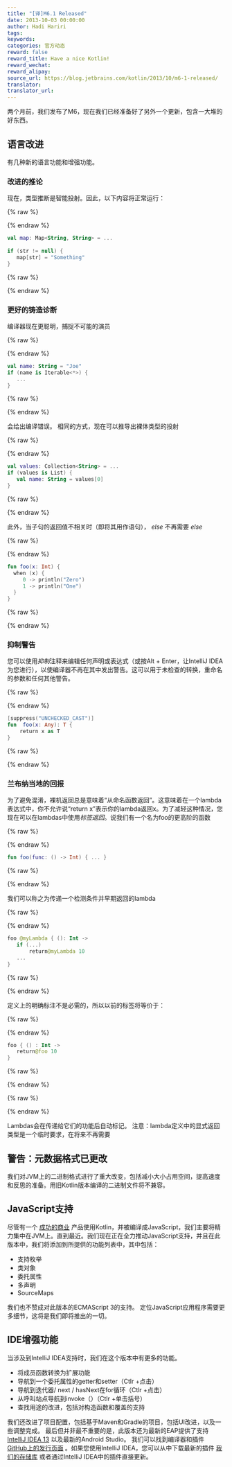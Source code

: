 ```yaml
---
title: "[译]M6.1 Released"
date: 2013-10-03 00:00:00
author: Hadi Hariri
tags:
keywords:
categories: 官方动态
reward: false
reward_title: Have a nice Kotlin!
reward_wechat:
reward_alipay:
source_url: https://blog.jetbrains.com/kotlin/2013/10/m6-1-released/
translator:
translator_url:
---
```


两个月前，我们发布了M6，现在我们已经准备好了另外一个更新，包含一大堆的好东西。<span id =“more-1299”> </span>
## 语言改进

有几种新的语言功能和增强功能。
### 改进的推论

现在，类型推断是智能投射。因此，以下内容将正常运行：

{% raw %}
<p></p>
{% endraw %}

```kotlin
val map: Map<String, String> = ...
 
if (str != null) {
   map[str] = "Something"
}
```

{% raw %}
<p></p>
{% endraw %}

### 更好的铸造诊断

编译器现在更聪明，捕捉不可能的演员

{% raw %}
<p></p>
{% endraw %}

```kotlin
val name: String = "Joe"
if (name is Iterable<*>) {
   ...
}
```

{% raw %}
<p></p>
{% endraw %}

会给出编译错误。
相同的方式，现在可以推导出裸体类型的投射

{% raw %}
<p></p>
{% endraw %}

```kotlin
val values: Collection<String> = ...
if (values is List) {
   val name: String = values[0]
}
```

{% raw %}
<p></p>
{% endraw %}

此外，当</em>子句的返回值不相关时（即将其用作语句），<em> else </em>不再需要<em> else </em>

{% raw %}
<p></p>
{% endraw %}

```kotlin
fun foo(x: Int) {
  when (x) {
     0 -> println("Zero")
     1 -> println("One")
  }
}
```

{% raw %}
<p></p>
{% endraw %}

### 抑制警告

您可以使用<em>抑制</em>注释来编辑任何声明或表达式（或按Alt + Enter，让IntelliJ IDEA为您进行），以使编译器不再在其中发出警告。这可以用于未检查的转换，重命名的参数和任何其他警告。

{% raw %}
<p></p>
{% endraw %}

```kotlin
[suppress("UNCHECKED_CAST")]
fun  foo(x: Any): T {
    return x as T
}
```

{% raw %}
<p></p>
{% endraw %}

### 兰布纳当地的回报

为了避免混淆，裸机</em>返回</em>总是意味着“从命名函数返回”。这意味着在一个lambda表达式中，你不允许说“return x”表示你的lambda返回x。为了减轻这种情况，您现在可以在lambdas中使用<em>标签返回</em>。说我们有一个名为foo的更高阶的函数

{% raw %}
<p></p>
{% endraw %}

```kotlin
fun foo(func: () -> Int) { ... }
```

{% raw %}
<p></p>
{% endraw %}

我们可以称之为传递一个检测条件并早期返回的lambda

{% raw %}
<p></p>
{% endraw %}

```kotlin
foo @myLambda { (): Int ->
   if (...)
       return@myLambda 10
   ...
}
```

{% raw %}
<p></p>
{% endraw %}

定义上的明确标注不是必需的，所以以前的标签将等价于：

{% raw %}
<p></p>
{% endraw %}

```kotlin
foo { () : Int ->
   return@foo 10
}
```

{% raw %}
<p></p>
{% endraw %}


{% raw %}
<p><em> </em></p>
{% endraw %}

Lambdas会在传递给它们的功能后自动标记。
注意：lambda定义中的显式返回类型是一个临时要求，在将来不再需要</em>
## 警告：元数据格式已更改

我们对JVM上的二进制格式进行了重大改变，包括减小大小占用空间，提高速度和反思的准备。用旧Kotlin版本编译的二进制文件将不兼容。
## JavaScript支持

尽管有一个 [成功的商业](http://blog.jetbrains.com/webide/2012/08/liveedit-plugin-features-in-detail/) 产品使用Kotlin，并被编译成JavaScript，我们主要将精力集中在JVM上。直到最近。我们现在正在全力推动JavaScript支持，并且在此版本中，我们将添加到所提供的功能列表中，其中包括：

* 支持枚举
* 类对象
* 委托属性
* 多声明
* SourceMaps

我们也不赞成对此版本的ECMAScript 3的支持。
定位JavaScript应用程序需要更多细节，这将是我们即将推出的一切。
## IDE增强功能

当涉及到IntelliJ IDEA支持时，我们在这个版本中有更多的功能。

* 将成员函数转换为扩展功能
* 导航到一个委托属性的getter和setter（Ctlr +点击）
* 导航到迭代器/ next / hasNext在for循环（Ctlr +点击）
* 从呼叫站点导航到invoke（）（Ctlr +单击括号）
* 查找用途的改进，包括对构造函数和覆盖的支持

我们还改进了项目配置，包括基于Maven和Gradle的项目，包括UI改进，以及一些调整完成。
最后但并非最不重要的是，此版本还为最新的EAP提供了支持 [IntelliJ IDEA 13](http://eap.jetbrains.com/idea) 以及最新的Android Studio。
我们可以找到编译器和插件 [GitHub上的发行页面](https://github.com/JetBrains/kotlin/releases/tag/build-0.6.602) 。如果您使用IntelliJ IDEA，您可以从中下载最新的插件 [我们的存储库](http://plugins.jetbrains.com/plugin?pr=idea&pluginId=6954) 或者通过IntelliJ IDEA中的插件直接更新。
